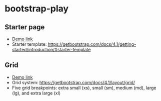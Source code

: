 # bootstrap-play

## Starter page
* [Demo link](demo/_starter.html)
* Starter template: https://getbootstrap.com/docs/4.1/getting-started/introduction/#starter-template

## Grid
* [Demo link](demo/01.html)
* Grid system: https://getbootstrap.com/docs/4.1/layout/grid/
* Five grid breakpoints: extra small (xs), small (sm), medium (md), large (lg), and extra large (xl)
